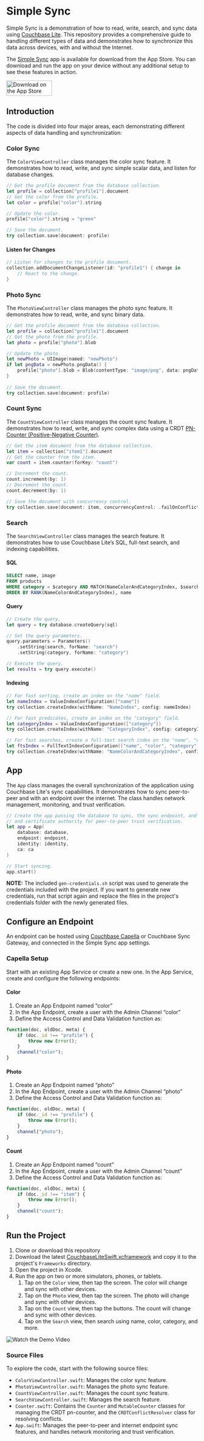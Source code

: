 # Simple Sync

Simple Sync is a demonstration of how to read, write, search, and sync data using [Couchbase Lite](https://docs.couchbase.com/couchbase-lite/current/). This repository provides a comprehensive guide to handling different types of data and demonstrates how to synchronize this data across devices, with and without the Internet.

The [Simple Sync](https://apps.apple.com/us/app/simple-color-sync/id6449199482) app is available for download from the App Store. You can download and run the app on your device without any additional setup to see these features in action.

[<img alt="Download on the App Store" src="images/download.svg" width="120" height="40" />](https://apps.apple.com/us/app/simple-color-sync/id6449199482)

## Introduction

The code is divided into four major areas, each demonstrating different aspects of data handling and synchronization:

### Color Sync

The `ColorViewController` class manages the color sync feature. It demonstrates how to read, write, and sync simple scalar data, and listen for database changes.

```swift
// Get the profile document from the database collection.
let profile = collection["profile1"].document
// Get the color from the profile.
let color = profile["color"].string

// Update the color.
profile["color"].string = "green"

// Save the document.
try collection.save(document: profile)
```

#### Listen for Changes

```swift
// Listen for changes to the profile document.
collection.addDocumentChangeListener(id: "profile1") { change in
    // React to the change.
}
```

### Photo Sync

The `PhotoViewController` class manages the photo sync feature. It demonstrates how to read, write, and sync binary data.

```swift
// Get the profile document from the database collection.
let profile = collection["profile1"].document
// Get the photo from the profile.
let photo = profile["photo"].blob

// Update the photo.
let newPhoto = UIImage(named: "newPhoto")
if let pngData = newPhoto.pngData() {
    profile["photo"].blob = Blob(contentType: "image/png", data: pngData)
}
    
// Save the document.
try collection.save(document: profile)
```

### Count Sync

The `CountViewController` class manages the count sync feature. It demonstrates how to read, write, and sync complex data using a CRDT [PN-Counter (Positive-Negative Counter)](https://en.wikipedia.org/wiki/Conflict-free_replicated_data_type#PN-Counter_(Positive-Negative_Counter)).

```swift
// Get the item document from the database collection.
let item = collection["item1"].document
// Get the counter from the item.
var count = item.counter(forKey: "count")

// Increment the count.
count.increment(by: 1)
// Decrement the count.
count.decrement(by: 1)

// Save the document with concurrency control.
try collection.save(document: item, concurrencyControl: .failOnConflict)
```

### Search

The `SearchViewController` class manages the search feature. It demonstrates how to use Couchbase Lite’s SQL, full-text search, and indexing capabilities.

#### SQL

```sql
SELECT name, image
FROM products
WHERE category = $category AND MATCH(NameColorAndCategoryIndex, $search)
ORDER BY RANK(NameColorAndCategoryIndex), name
```

#### Query

```swift
// Create the query.
let query = try database.createQuery(sql)

// Set the query parameters.
query.parameters = Parameters()
    .setString(search, forName: "search")
    .setString(category, forName: "category")

// Execute the query.
let results = try query.execute()
```

#### Indexing

```swift
// For fast sorting, create an index on the "name" field.
let nameIndex = ValueIndexConfiguration(["name"])
try collection.createIndex(withName: "NameIndex", config: nameIndex)

// For fast predicates, create an index on the "category" field.
let categoryIndex = ValueIndexConfiguration(["category"])
try collection.createIndex(withName: "CategoryIndex", config: categoryIndex)

// For fast searches, create a full-text search index on the "name", "color", and "category" fields.
let ftsIndex = FullTextIndexConfiguration(["name", "color", "category"])
try collection.createIndex(withName: "NameColorAndCategoryIndex", config: ftsIndex)
```

## App

The `App` class manages the overall synchronization of the application using Couchbase Lite's sync capabilities. It demonstrates how to sync peer-to-peer and with an endpoint over the internet. The class handles network management, monitoring, and trust verification. 

```swift
// Create the app passing the database to sync, the sync endpoint, and the identity
// and certificate authority for peer-to-peer trust verification.
let app = App(
    database: database,
    endpoint: endpoint,
    identity: identity,
    ca: ca
)

// Start syncing.
app.start()
```

**NOTE:** The included `gen-credentials.sh` script was used to generate the credentials included with the project. If you want to generate new credentials, run that script again and replace the files in the project's credentials folder with the newly generated files.

## Configure an Endpoint

An endpoint can be hosted using [Couchbase Capella](https://cloud.couchbase.com) or Couchbase Sync Gateway, and connected in the Simple Sync app settings.

### Capella Setup

Start with an existing App Service or create a new one. In the App Service, create and configure the following endpoints:

#### Color

1. Create an App Endpoint named “color”
2. In the App Endpoint, create a user with the Admin Channel “color”
3. Define the Access Control and Data Validation function as:
```javascript
function(doc, oldDoc, meta) {
    if (doc._id !== "profile") {
        throw new Error();
    }
    channel("color");
}
```

#### Photo

1. Create an App Endpoint named “photo”
2. In the App Endpoint, create a user with the Admin Channel “photo”
3. Define the Access Control and Data Validation function as:
```javascript
function(doc, oldDoc, meta) {
    if (doc._id !== "profile") {
        throw new Error();
    }
    channel("photo");
}
```

#### Count

1. Create an App Endpoint named “count”
2. In the App Endpoint, create a user with the Admin Channel “count”
3. Define the Access Control and Data Validation function as:
```javascript
function(doc, oldDoc, meta) {
    if (doc._id !== "item") {
        throw new Error();
    }
    channel("count");
}
```

## Run the Project

1. Clone or download this repository
2. Download the latest [CouchbaseLiteSwift.xcframework](https://www.couchbase.com/downloads/?family=couchbase-lite) and copy it to the project's `Frameworks` directory.
3. Open the project in Xcode.
4. Run the app on two or more simulators, phones, or tablets.
   1. Tap on the `Color` view, then tap the screen. The color will change and sync with other devices.
   2. Tap on the `Photo` view, then tap the screen. The photo will change and sync with other devices.
   3. Tap on the `Count` view, then tap the buttons. The count will change and sync with other devices.
   3. Tap on the `Search` view, then search using name, color, category, and more.

<img alt="Watch the Demo Video" src="images/demo-screenshot.png" />

### Source Files

To explore the code, start with the following source files:

* `ColorViewController.swift`: Manages the color sync feature.
* `PhotoViewController.swift`: Manages the photo sync feature.
* `CountViewController.swift`: Manages the count sync feature.
* `SearchViewController.swift`: Manages the search feature.
* `Counter.swift`: Contains the `Counter` and `MutableCounter` classes for managing the CRDT pn-counter, and the `CRDTConflictResolver` class for resolving conflicts.
* `App.swift`: Manages the peer-to-peer and internet endpoint sync features, and handles network monitoring and trust verification.
